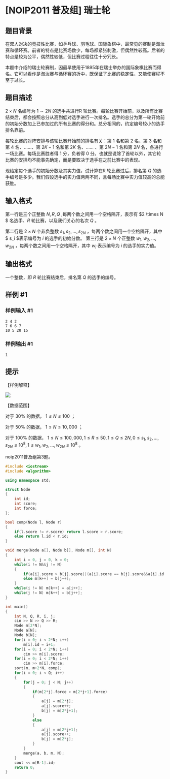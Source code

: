 # [NOIP2011 普及组] 瑞士轮

## 题目背景

在双人对决的竞技性比赛，如乒乓球、羽毛球、国际象棋中，最常见的赛制是淘汰赛和循环赛。前者的特点是比赛场数少，每场都紧张刺激，但偶然性较高。后者的特点是较为公平，偶然性较低，但比赛过程往往十分冗长。

本题中介绍的瑞士轮赛制，因最早使用于$1895$年在瑞士举办的国际象棋比赛而得名。它可以看作是淘汰赛与循环赛的折中，既保证了比赛的稳定性，又能使赛程不至于过长。

## 题目描述

$2 \times N$ 名编号为 $1\sim 2N$ 的选手共进行R 轮比赛。每轮比赛开始前，以及所有比赛结束后，都会按照总分从高到低对选手进行一次排名。选手的总分为第一轮开始前的初始分数加上已参加过的所有比赛的得分和。总分相同的，约定编号较小的选手排名靠前。

每轮比赛的对阵安排与该轮比赛开始前的排名有关：第 $1$ 名和第 $2$ 名、第 $3$ 名和第 $4$ 名、……、第 $2K - 1$ 名和第 $2K$ 名、……  、第 $2N - 1$ 名和第 $2N$ 名，各进行一场比赛。每场比赛胜者得 $1$ 分，负者得 $0$ 分。也就是说除了首轮以外，其它轮比赛的安排均不能事先确定，而是要取决于选手在之前比赛中的表现。

现给定每个选手的初始分数及其实力值，试计算在R 轮比赛过后，排名第 $Q$ 的选手编号是多少。我们假设选手的实力值两两不同，且每场比赛中实力值较高的总能获胜。

## 输入格式

第一行是三个正整数 $N,R,Q$ ,每两个数之间用一个空格隔开，表示有 $2 \times N $ 名选手、$R$ 轮比赛，以及我们关心的名次 $Q$ 。

第二行是 $2 \times N$ 个非负整数 $s_1, s_2, …, s_{2N}$ ，每两个数之间用一个空格隔开，其中 $ s_i $表示编号为 $i$ 的选手的初始分数。 第三行是 $2 \times N$ 个正整数 $w_1 , w_2 , …, w_{2N}$ ，每两个数之间用一个空格隔开，其中 $w_i$ 表示编号为 $i$ 的选手的实力值。

## 输出格式

一个整数，即 $R$ 轮比赛结束后，排名第 $Q$ 的选手的编号。

## 样例 #1

### 样例输入 #1

```
2 4 2 
7 6 6 7 
10 5 20 15
```

### 样例输出 #1

```
1
```

## 提示

【样例解释】

 ![](https://cdn.luogu.com.cn/upload/pic/98.png) 

【数据范围】

对于 $30\%$ 的数据， $1 ≤ N ≤ 100$ ；

对于 $50\%$ 的数据， $1 ≤ N ≤ 10,000$ ；

对于 $100\%$ 的数据， $1 ≤ N ≤ 100,000,1 ≤ R ≤ 50,1 ≤ Q ≤ 2N,0 ≤ s_1, s_2, …, s_{2N}≤10^8,1 ≤w_1, w_2 , …, w_{2N}≤ 10^8$ 。

noip2011普及组第3题。

```C++
#include <iostream>
#include <algorithm>

using namespace std;

struct Node
{
    int id;
    int score;
    int force;
};

bool comp(Node l, Node r)
{
    if(l.score != r.score) return l.score > r.score;
    else return l.id < r.id;
}

void merge(Node a[], Node b[], Node m[], int N)
{
    int i = 0, j = 0, k = 0;
    while(i != N&&j != N)
    {
        if(a[i].score > b[j].score||(a[i].score == b[j].score&&a[i].id < b[j].id)) m[k++] = a[i++];
        else m[k++] = b[j++];
    }
    while(i != N) m[k++] = a[i++];
    while(j != N) m[k++] = b[j++];
}

int main()
{
    int N, Q, R, i, j;
    cin >> N >> Q >> R;
    Node m[2*N];
    Node a[N];
    Node b[N];
    for(i = 0; i < 2*N; i++)
        m[i].id = i+1;
    for(i = 0; i < 2*N; i++)
        cin >> m[i].score;
    for(i = 0; i < 2*N; i++)
        cin >> m[i].force;
    sort(m, m+2*N, comp);
    for(i = 0; i < Q; i++)
    {
        for(j = 0; j < N; j++)
        {
            if(m[2*j].force > m[2*j+1].force)
            {
                a[j] = m[2*j];
                a[j].score++;
                b[j] = m[2*j+1];
            }
            else
            {
                a[j] = m[2*j+1];
                a[j].score++;
                b[j] = m[2*j];
            }
        }
        merge(a, b, m, N);
    }
    cout << m[R-1].id;
    return 0;
}
```
